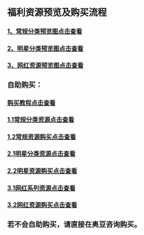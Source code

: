 ## 福利资源预览及购买流程

#### [1、常规分类预览图点击查看](http://t.cn/RrKDH2w)
#### [2、明星分类预览图点击查看](http://t.cn/Rr9L5gp)
#### [3、网红资源预览图点击查看](http://t.cn/Rr9iLYN)

### 自助购买：
#### [购买教程点击查看](http://t.cn/Rr9TkSX)
####  
#### [1.1常规分类资源点击查看](https://pan.baidu.com/s/1csVBGDcM6KWLFZobRlGHmg)
#### [1.2常规资源购买点击查看](http://www.junfaka.com/cay/798FEE2F87A601C6)

#### [2.1明星分类资源点击查看](https://pan.baidu.com/s/1KNqQYV-bRUQASvylI7Awig)
#### [2.2明星资源购买点击查看](http://www.junfaka.com/cay/12BF376DF09DC570)

#### [3.1网红系列资源点击查看](https://pan.baidu.com/s/1u8HjfxkUPQh0NYINV0lMHA)
#### [3.2网红资源购买点击查看](http://www.junfaka.com/cay/DF55F6FC4A692FD3)

### 若不会自助购买，请直接在奥豆咨询购买。
